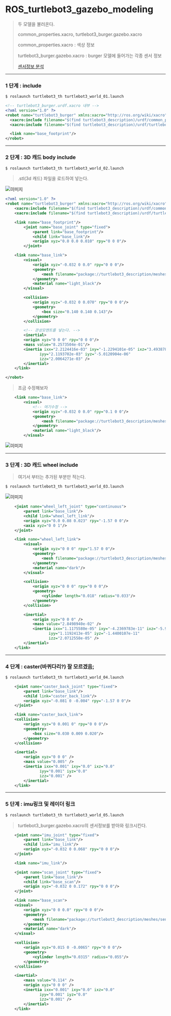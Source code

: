 ROS_turtlebot3_gazebo_modeling
===

> 두 모델을 불러온다.
>
> common_properties.xacro, turtlebot3_burger.gazebo.xacro
> 
> common_properties.xacro : 색상 정보
>
> turtlebot3_burger.gazebo.xacro : burger 모델에 들어가는 각종 센서 정보
>
> [센서정보 분석](ROS_turtlebot3_sensor)

---

### 1 단계 : include

```s
$ roslaunch turtlebot3_th turtlebot3_world_01.launch 
```

```xml
<!-- turtlebot3_burger.urdf.xacro 내부 -->
<?xml version="1.0" ?>
<robot name="turtlebot3_burger" xmlns:xacro="http://ros.org/wiki/xacro">
  <xacro:include filename="$(find turtlebot3_description)/urdf/common_properties.xacro"/>
  <xacro:include filename="$(find turtlebot3_description)/urdf/turtlebot3_burger.gazebo.xacro"/>

  <link name="base_footprint"/>
</robot>
```

---

### 2 단계 : 3D 캐드 body include

```s
$ roslaunch turtlebot3_th turtlebot3_world_02.launch 
```

> .stl(3d 캐드) 파일을 로드하여 넣는다. 

![이미지](ROS_turtlebot3_gazebo_modeling_image_01.png)

```xml
<?xml version="1.0" ?>
<robot name="turtlebot3_burger" xmlns:xacro="http://ros.org/wiki/xacro">
	<xacro:include filename="$(find turtlebot3_description)/urdf/common_properties.xacro"/>
	<xacro:include filename="$(find turtlebot3_description)/urdf/turtlebot3_burger.gazebo.xacro"/>

	<link name="base_footprint"/>
		<joint name="base_joint" type="fixed">
			<parent link="base_footprint"/>
			<child link="base_link"/>
			<origin xyz="0.0 0.0 0.010" rpy="0 0 0"/>
		</joint>

	<link name="base_link">
		<visual>
			<origin xyz="-0.032 0 0.0" rpy="0 0 0"/>
			<geometry>
				<mesh filename="package://turtlebot3_description/meshes/bases/burger_base.stl" scale="0.001 0.001 0.001"/>
			</geometry>
			<material name="light_black"/>
		</visual>

		<collision>
			<origin xyz="-0.032 0 0.070" rpy="0 0 0"/>
			<geometry>
				<box size="0.140 0.140 0.143"/>
			</geometry>
		</collision>

        <!-- 관성모멘트를 넣는다. -->
		<inertial>
		<origin xyz="0 0 0" rpy="0 0 0"/>
		<mass value="8.2573504e-01"/>
		<inertia ixx="2.2124416e-03" ixy="-1.2294101e-05" ixz="3.4938785e-05"
		       iyy="2.1193702e-03" iyz="-5.0120904e-06"
		       izz="2.0064271e-03" />
		</inertial>
	</link>

</robot>
```

> 조금 수정해보자

```xml
	<link name="base_link">
		<visual>
            <!-- 여기수정 -->
			<origin xyz="-0.032 0 0.0" rpy="0.1 0 0"/>
			<geometry>
				<mesh filename="package://turtlebot3_description/meshes/bases/burger_base.stl" scale="0.001 0.001 0.001"/>
			</geometry>
			<material name="light_black"/>
		</visual>
```

![이미지](ROS_turtlebot3_gazebo_modeling_image_02.png)

---

### 3 단계 : 3D 캐드 wheel include

> 여기서 부터는 추가된 부분만 적는다.

```s
$ roslaunch turtlebot3_th turtlebot3_world_03.launch 
```

![이미지](ROS_turtlebot3_gazebo_modeling_image_03.png)

```xml
	<joint name="wheel_left_joint" type="continuous">
		<parent link="base_link"/>
		<child link="wheel_left_link"/>
		<origin xyz="0.0 0.08 0.023" rpy="-1.57 0 0"/>
		<axis xyz="0 0 1"/>
	</joint>

	<link name="wheel_left_link">
		<visual>
			<origin xyz="0 0 0" rpy="1.57 0 0"/>
			<geometry>
				<mesh filename="package://turtlebot3_description/meshes/wheels/left_tire.stl" scale="0.001 0.001 0.001"/>
			</geometry>
			<material name="dark"/>
		</visual>

		<collision>
			<origin xyz="0 0 0" rpy="0 0 0"/>
			<geometry>
				<cylinder length="0.018" radius="0.033"/>
			</geometry>
		</collision>

		<inertial>
			<origin xyz="0 0 0" />
			<mass value="2.8498940e-02" />
			<inertia ixx="1.1175580e-05" ixy="-4.2369783e-11" ixz="-5.9381719e-09"
			       iyy="1.1192413e-05" iyz="-1.4400107e-11"
			       izz="2.0712558e-05" />
		</inertial>
	</link>
```

---

### 4 단계 : caster(바퀴다리?) 잘 모르겠음;

```s
$ roslaunch turtlebot3_th turtlebot3_world_04.launch 
```

```xml
	<joint name="caster_back_joint" type="fixed">
		<parent link="base_link"/>
		<child link="caster_back_link"/>
		<origin xyz="-0.081 0 -0.004" rpy="-1.57 0 0"/>
	</joint>

	<link name="caster_back_link">
	<collision>
		<origin xyz="0 0.001 0" rpy="0 0 0"/>
		<geometry>
			<box size="0.030 0.009 0.020"/>
		</geometry>
	</collision>

	<inertial>
		<origin xyz="0 0 0" />
		<mass value="0.005" />
		<inertia ixx="0.001" ixy="0.0" ixz="0.0"
		       iyy="0.001" iyz="0.0"
		       izz="0.001" />
		</inertial>
	</link>
```

---

### 5 단계 : imu링크 및 레이더 링크

```s
$ roslaunch turtlebot3_th turtlebot3_world_05.launch 
```

> turtlebot3_burger.gazebo.xacro의 센서정보를 받아와 링크시킨다.

```xml
	<joint name="imu_joint" type="fixed">
		<parent link="base_link"/>
		<child link="imu_link"/>
		<origin xyz="-0.032 0 0.068" rpy="0 0 0"/>
	</joint>

	<link name="imu_link"/>

	<joint name="scan_joint" type="fixed">
		<parent link="base_link"/>
		<child link="base_scan"/>
		<origin xyz="-0.032 0 0.172" rpy="0 0 0"/>
	</joint>

	<link name="base_scan">
	<visual>
		<origin xyz="0 0 0.0" rpy="0 0 0"/>
		<geometry>
			<mesh filename="package://turtlebot3_description/meshes/sensors/lds.stl" scale="0.001 0.001 0.001"/>
		</geometry>
		<material name="dark"/>
	</visual>

	<collision>
		<origin xyz="0.015 0 -0.0065" rpy="0 0 0"/>
		<geometry>
			<cylinder length="0.0315" radius="0.055"/>
		</geometry>
	</collision>

	<inertial>
		<mass value="0.114" />
		<origin xyz="0 0 0" />
		<inertia ixx="0.001" ixy="0.0" ixz="0.0"
		       iyy="0.001" iyz="0.0"
		       izz="0.001" />
		</inertial>
	</link>
```